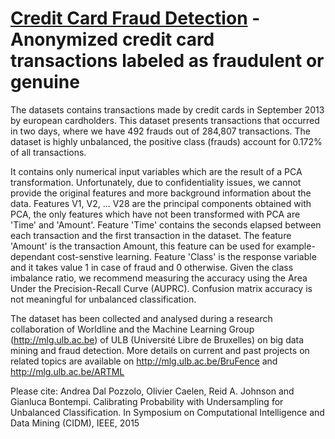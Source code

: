 # [Credit Card Fraud Detection](https://www.kaggle.com/joparga3/in-depth-skewed-data-classif-93-recall-acc-now/data) - Anonymized credit card transactions labeled as fraudulent or genuine

The datasets contains transactions made by credit cards in September 2013 by european cardholders. This dataset presents transactions that 
occurred in two days, where we have 492 frauds out of 284,807 transactions. The dataset is highly unbalanced, the positive class (frauds) 
account for 0.172% of all transactions.

It contains only numerical input variables which are the result of a PCA transformation. Unfortunately, due to confidentiality issues, we 
cannot provide the original features and more background information about the data. Features V1, V2, ... V28 are the principal components 
obtained with PCA, the only features which have not been transformed with PCA are 'Time' and 'Amount'. Feature 'Time' contains the seconds 
elapsed between each transaction and the first transaction in the dataset. The feature 'Amount' is the transaction Amount, this feature can be used for example-dependant cost-senstive learning. Feature 'Class' is the response variable and it takes value 1 in case of fraud and 0 otherwise. 
Given the class imbalance ratio, we recommend measuring the accuracy using the Area Under the Precision-Recall Curve (AUPRC). Confusion 
matrix accuracy is not meaningful for unbalanced classification.

The dataset has been collected and analysed during a research collaboration of Worldline and the Machine Learning Group 
(http://mlg.ulb.ac.be) of ULB (Université Libre de Bruxelles) on big data mining and fraud detection. More details on current and past 
projects on related topics are available on http://mlg.ulb.ac.be/BruFence and http://mlg.ulb.ac.be/ARTML

Please cite: Andrea Dal Pozzolo, Olivier Caelen, Reid A. Johnson and Gianluca Bontempi. Calibrating Probability with Undersampling for 
Unbalanced Classification. In Symposium on Computational Intelligence and Data Mining (CIDM), IEEE, 2015
